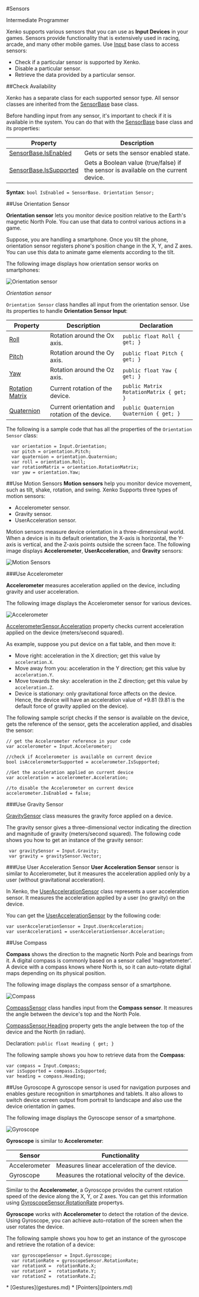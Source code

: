 #Sensors

<span class="label label-doc-level">Intermediate</span>
<span class="label label-doc-audience">Programmer</span>

Xenko supports various sensors that you can use as **Input Devices** in your games. Sensors provide functionality that is extensively used in racing, arcade, and many other mobile games.
Use [Input](xref="SiliconStudio.Xenko.Input.InputManager") base class to access sensors:

* Check if a particular sensor is supported by Xenko.
* Disable a particular sensor.
* Retrieve the data provided by a particular sensor.

##Check Availability

Xenko has a separate class for each supported sensor type. All sensor classes are inherited from the [SensorBase](xref="SiliconStudio.Xenko.Input.SensorBase") base class.

Before handling input from any sensor, it's important to check if it is available in the system.
You can do that with the [SensorBase](xref="SiliconStudio.Xenko.Input.SensorBase") base class and its properties:

| Property | Description |
|----|----|
| [SensorBase.IsEnabled](xref="SiliconStudio.Xenko.Input.SensorBase.IsEnabled") | Gets or sets the sensor enabled state. |
| [SensorBase.IsSupported](xref="SiliconStudio.Xenko.Input.SensorBase.IsSupported") | Gets a Boolean value (true/false) if the sensor is available on the current device. |

**Syntax**: ```bool IsEnabled = SensorBase. Orientation Sensor; ```

##Use Orientation Sensor

**Orientation sensor** lets you monitor device position relative to the Earth's magnetic North Pole. You can use that data to control various actions in a game.

Suppose, you are handling a smartphone. Once you tilt the phone, orientation sensor registers phone's position change in the X, Y, and Z axes.
You can use this data to animate game elements according to the tilt.

The following image displays how orientation sensor works on smartphones:

![Orientation sensor](media/sensor-overview-orientation-sensor.png)

_Orientation sensor_

```Orientation Sensor``` class handles all input from the orientation sensor. Use its properties to handle **Orientation Sensor Input**:

| Property        | Description                                     | Declaration                                 |
|-----------------|-------------------------------------------------|---------------------------------------------|
| [Roll](xref="SiliconStudio.Xenko.Input.OrientationSensor.Roll") | Rotation around the Ox axis. | ```public float Roll { get; }``` |
| [Pitch](xref="SiliconStudio.Xenko.Input.OrientationSensor.Pitch")           | Rotation around the Oy axis.                    | ```public float Pitch { get; }```           |
| [Yaw](xref="SiliconStudio.Xenko.Input.OrientationSensor.Yaw")             | Rotation around the Oz axis.                    | ```public float Yaw { get; }``` |
| [Rotation Matrix](xref="SiliconStudio.Xenko.Input.OrientationSensor.RotationMatrix") | Current rotation of the device.  | ```public Matrix RotationMatrix { get; }``` |
| [Quaternion](xref="SiliconStudio.Xenko.Input.OrientationSensor.Quaternion") | Current orientation and rotation of the device. |  ```public Quaternion Quaternion { get; }``` |

The following is a sample code that has all the properties of the ```Orientation Sensor``` class:

```
  var orientation = Input.Orientation;
  var pitch = orientation.Pitch;
  var quaternion = orientation.Quaternion;
  var roll = orientation.Roll;
  var rotationMatrix = orientation.RotationMatrix;
  var yaw = orientation.Yaw;
```

##Use Motion Sensors
**Motion sensors** help you monitor device movement, such as tilt, shake, rotation, and swing. Xenko Supports three types of motion sensors:

* Accelerometer sensor.
* Gravity sensor.
* UserAcceleration sensor.

Motion sensors measure device orientation in a three-dimensional world.
When a device is in its default orientation, the X-axis is horizontal, the Y-axis is vertical, and the Z-axis points outside the screen face.
The following image displays **Accelerometer**, **UserAcceleration**, and **Gravity** sensors:

![Motion Sensors](media/sensor-overview-accelerometer-acceleration-gravity.png)

###Use Accelerometer

**Accelerometer** measures acceleration applied on the device, including gravity and user acceleration.

The following image displays the Accelerometer sensor for various devices.

![ Accelerometer](media/sensor-overview-accelerometer-sensor.png)

[AccelerometerSensor.Acceleration](xref="SiliconStudio.Xenko.Input.AccelerometerSensor.Acceleration") property checks current acceleration applied on the device (meters/second squared).

As example, suppose you put device on a flat table, and then move it:

* Move right: acceleration in the X direction; get this value by ``acceleration.X``.
* Move away from you: acceleration in the Y direction; get this value by ``acceleration.Y``.
* Move towards the sky: acceleration in the Z direction; get this value by ``acceleration.Z``.
* Device is stationary: only gravitational force affects on the device. Hence, the device will have an acceleration value of +9.81 (9.81 is the default force of gravity applied on the device).

The following sample script checks if the sensor is available on the device, gets the reference of the sensor, gets the acceleration applied, and disables the sensor:

```
// get the Accelerometer reference in your code
var accelerometer = Input.Accelerometer;

//check if Accelerometer is available on current device 
bool isAccelerometerSupported = accelerometer.IsSupported; 

//Get the acceleration applied on current device
var acceleration = accelerometer.Acceleration;

//to disable the Accelerometer on current device
accelerometer.IsEnabled = false;
```

###Use Gravity Sensor

[GravitySensor](xref="SiliconStudio.Xenko.Input.GravitySensor") class measures the gravity force applied on a device.

The gravity sensor gives a three-dimensional vector indicating the direction and magnitude of gravity (meters/second squared).
The following code shows you how to get an instance of the gravity sensor:

```
 var gravitySensor = Input.Gravity;
 var gravity = gravitySensor.Vector;
```

###Use User Acceleration Sensor
**User Acceleration Sensor** sensor is similar to Accelerometer, but it measures the acceleration applied only by a user (without gravitational acceleration).

In Xenko, the [UserAccelerationSensor](xref="SiliconStudio.Xenko.Input.UserAccelerationSensor") class represents a user acceleration sensor.
It measures the acceleration applied by a user (no gravity) on the device.

You can get the [UserAccelerationSensor](xref="SiliconStudio.Xenko.Input.UserAccelerationSensor") by the following code:

```
var userAccelerationSensor = Input.UserAcceleration;                        
var userAcceleration1 = userAccelerationSensor.Acceleration;
```

##Use Compass

**Compass** shows the direction to the magnetic North Pole and bearings from it. A digital compass is commonly based on a sensor called 'magnetometer'.
A device with a compass knows where North is, so it can auto-rotate digital maps depending on its physical position.

The following image displays the compass sensor of a smartphone.

![Compass](media/sensor-overview-compasss.png)

[CompassSensor](xref="SiliconStudio.Xenko.Input.CompassSensor") class handles input from the **Compass sensor**. It measures the angle between the device's top and the North Pole.

[CompassSensor.Heading](xref="SiliconStudio.Xenko.Input.CompassSensor.Heading") property gets the angle between the top of the device and the North (in radian).

Declaration: ``public float Heading { get; }``

The following sample shows you how to retrieve data from the **Compass**:

```
var compass = Input.Compass;
var isSupported = compass.IsSupported;
var heading = compass.Heading;
```

##Use Gyroscope
A gyroscope sensor is used for navigation purposes and enables gesture recognition in smartphones and tablets.
It also allows to switch device screen output from portrait to landscape and also use the device orientation in games.

The following image displays the Gyroscope sensor of a smartphone.

![Gyroscope](media/sensor-overview-gyroscope-sensor.png)

**Gyroscope** is similar to **Accelerometer**:

| Sensor | Functionality |
| --- | --- |
| Accelerometer | Measures linear acceleration of the device. |
| Gyroscope | Measures the rotational velocity of the device. |

Similar to the **Accelerometer**, a Gyroscope provides the current rotation speed of the device along the X, Y, or Z axes.
You can get this information using [GyroscopeSensor.RotationRate](xref="SiliconStudio.Xenko.Input.GyroscopeSensor.RotationRate") propertys.

**Gyroscope** works with **Accelerometer** to detect the rotation of the device. Using Gyroscope, you can achieve auto-rotation of the screen when the user rotates the device.

The following sample shows you how to get an instance of the gyroscope and retrieve the rotation of a device:

```
  var gyroscopeSensor = Input.Gyroscope;
  var rotationRate = gyroscopeSensor.RotationRate; 
  var rotationX =  rotationRate.X;
  var rotationY =  rotationRate.Y;
  var rotationZ =  rotationRate.Z;
```

<div class="doc-relatedtopics">
* [Gestures](gestures.md)
* [Pointers](pointers.md)
</div>
